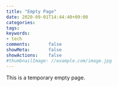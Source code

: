```yaml
---
title: "Empty Page"
date: 2020-09-01T14:44:40+09:00
categories:
tags:
keywords:
- tech
comments:       false
showMeta:       false
showActions:    false
#thumbnailImage: //example.com/image.jpg
---
```

This is a temporary empty page.